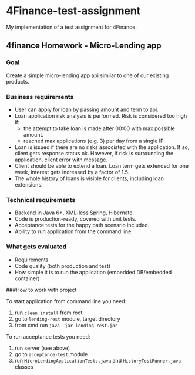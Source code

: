 # 4Finance-test-assignment
My implementation of a test assignment for 4Finance.

## 4finance Homework - Micro-Lending app

### Goal
Create a simple micro-lending app api similar to one of our existing products.

### Business requirements

* User can apply for loan by passing amount and term to api.
* Loan application risk analysis is performed. Risk is considered too high if:
    * the attempt to take loan is made after 00:00 with max possible amount.
    * reached max applications (e.g. 3) per day from a single IP.
* Loan is issued if there are no risks associated with the application. If so, client gets response status ok. However, if risk is surrounding the application, client error with message.
* Client should be able to extend a loan. Loan term gets extended for one week, interest gets increased by a factor of 1.5.
* The whole history of loans is visible for clients, including loan extensions.

### Technical requirements

* Backend in Java 6+, XML-less Spring, Hibernate.
* Code is production-ready, covered with unit tests.
* Acceptance tests for the happy path scenario included.
* Ability to run application from the command line.

### What gets evaluated

* Requirements
* Code quality (both production and test)
* How simple it is to run the application (embedded DB/embedded container)

###How to work with project

To start application from command line you need:
  1. run ` clean install ` from root
  2. go to ` lending-rest ` module, target directory
  3. from cmd run ` java -jar lending-rest.jar `

To run acceptance tests you need:
  1. run server (see above)
  2. go to ` acceptance-test ` module
  3. run ` MicroLendingApplicationTests.java ` and ` HistoryTestRunner.java ` classes
